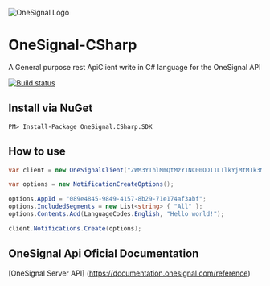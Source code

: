 ![OneSignal Logo](https://onesignal.com/assets/common/logo_onesignal_color.png)
# OneSignal-CSharp
A General purpose rest ApiClient write in C# language for the OneSignal API

[![Build status](https://ci.appveyor.com/api/projects/status/ki6wuc19tx7eho36/branch/master?svg=true)](https://ci.appveyor.com/project/MundiPagg/onesignal-csharp-sdk/branch/master)

## Install via NuGet

```
PM> Install-Package OneSignal.CSharp.SDK
```

## How to use

```csharp
var client = new OneSignalClient("ZWM3YThlMmQtMzY1NC00ODI1LTlkYjMtMTk3MzI2OTQzMjVh");

var options = new NotificationCreateOptions();

options.AppId = "089e4845-9849-4157-8b29-71e174af3abf";
options.IncludedSegments = new List<string> { "All" };
options.Contents.Add(LanguageCodes.English, "Hello world!");

client.Notifications.Create(options);
```

## OneSignal Api Oficial Documentation
[OneSignal Server API] (https://documentation.onesignal.com/reference)
